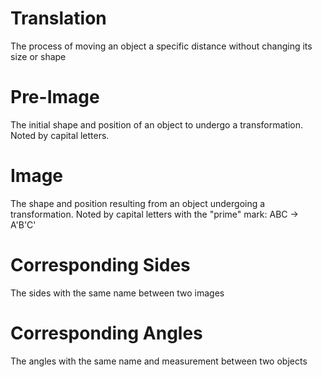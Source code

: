 
# Translation
The process of moving an object a specific distance without changing its size or shape

# Pre-Image
The initial shape and position of an object to undergo a transformation. Noted by capital letters. 

# Image
The shape and position resulting from an object undergoing a transformation. Noted by capital letters with the "prime" mark: ABC -> A'B'C'

# Corresponding Sides
The sides with the same name between two images

# Corresponding Angles
The angles with the same name and measurement between two objects